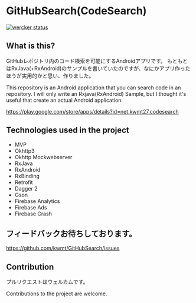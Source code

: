 # GitHubSearch(CodeSearch)

[![wercker status](https://app.wercker.com/status/74b548d085de9c1eb5a42540d5e6239d/m/master "wercker status")](https://app.wercker.com/project/byKey/74b548d085de9c1eb5a42540d5e6239d)

## What is this?
GitHubレポジトリ内のコード検索を可能にするAndroidアプリです。
もともとはRxJava(+RxAndroid)のサンプルを書いていたのですが、なにかアプリ作ったほうが実用的かと思い、作りました。

This repository is an Android application that you can search code in an repository.
I will only write an Rxjava(RxAndroid) Sample, but I thought it's useful that create an actual Android application.

https://play.google.com/store/apps/details?id=net.kwmt27.codesearch

## Technologies used in the project

* MVP
* Okhttp3
* Okhttp Mockwebserver
* RxJava
* RxAndroid
* RxBinding
* Retrofit
* Dagger 2
* Gson
* Firebase Analytics
* Firebase Ads
* Firebase Crash

## フィードバックお待ちしております。
https://github.com/kwmt/GitHubSearch/issues


## Contribution

プルリクエストはウェルカムです。

Contributions to the project are welcome.

